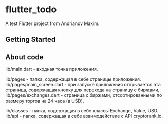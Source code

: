 # flutter_todo

A test Flutter project from Andrianov Maxim.

## Getting Started



## About code
lib/main.dart - входная точка приложения.

lib/pages - папка, содержащая в себе страницы приложения.
lib/pages/main_screen.dart - при запуске приложения открывается эта страница, содержащая кнопку для перехода на страницу с биржами,
lib/pages/exchanges.dart - страница с биржами, отсортированными по размеру торгов на 24 часа (в USD).

lib/classes - папка, содержащая в себе классы Exchange, Value, USD.
lib/api - папка, содержащая в себе взаимодействие с API cryptorank.io.
